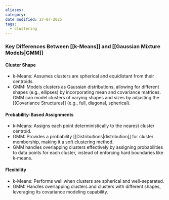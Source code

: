 ```yaml
---
aliases: 
category: 
date modified: 27-07-2025
tags:
  - clustering
---
```

### Key Differences Between [[k-Means]] and [[Gaussian Mixture Models|GMM]]

#### Cluster Shape

- k-Means: Assumes clusters are spherical and equidistant from their centroids.
- GMM: Models clusters as Gaussian distributions, allowing for different shapes (e.g., ellipses) by incorporating mean and covariance matrices. GMM can model clusters of varying shapes and sizes by adjusting the [[Covariance Structures]] (e.g., full, diagonal, spherical).

#### Probability-Based Assignments

- k-Means: Assigns each point deterministically to the nearest cluster centroid.
- GMM: Provides a probability [[Distributions|distribution]] for cluster membership, making it a soft clustering method.
- GMM handles overlapping clusters effectively by assigning probabilities to data points for each cluster, instead of enforcing hard boundaries like k-means.

#### Flexibility

- k-Means: Performs well when clusters are spherical and well-separated.
- GMM: Handles overlapping clusters and clusters with different shapes, leveraging its covariance modeling capability.